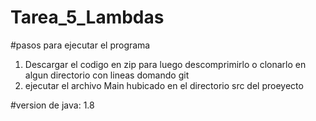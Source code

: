 # Tarea_5_Lambdas

#pasos para ejecutar el programa
1) Descargar el codigo en zip para luego descomprimirlo  o clonarlo en algun directorio  con lineas domando git
2) ejecutar el archivo Main hubicado en el directorio src del proeyecto

#version de java:
1.8
